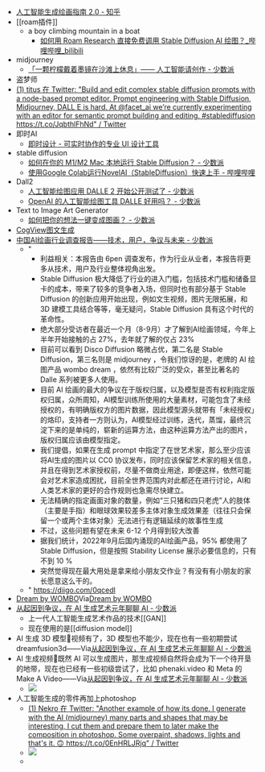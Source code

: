 - [人工智能生成绘画指南 2.0 - 知乎](https://zhuanlan.zhihu.com/p/526477755)
- [[roam插件]]
    - a boy climbing mountain in a boat
        - [如何用 Roam Research 直接免费调用 Stable Diffusion AI 绘图？_哔哩哔哩_bilibili](https://www.bilibili.com/video/BV1Te4y1n7ej/?spm_id_from=333.999.0.0)
- midjourney
    - [「一颗柠檬戴着墨镜在沙滩上休息」—— 人工智能请创作 - 少数派](https://sspai.com/post/74302)
- 盗梦师
- [(1) titus 在 Twitter: "Build and edit complex stable diffusion prompts with a node-based prompt editor. Prompt engineering with Stable Diffusion, Midjourney, DALL E is hard. At @facet_ai we’re currently experimenting with an editor for semantic prompt building and editing. #stablediffusion https://t.co/JqbthlFhNd" / Twitter](https://twitter.com/tideandebb/status/1581048246687842305)
- 即时AI
    - [即时设计 - 可实时协作的专业 UI 设计工具](https://js.design/)
- stable diffusion
    - [如何在你的 M1/M2 Mac 本地运行 Stable Diffusion？ - 少数派](https://sspai.com/post/75682)
    - [使用Google Colab运行NovelAI（StableDiffusion）快速上手 - 哔哩哔哩](https://www.bilibili.com/read/cv18994611)
- Dall2
    - [人工智能绘图应用 DALLE 2 开始公开测试了 - 少数派](https://sspai.com/post/74728)
    - [OpenAI 的人工智能绘图工具 DALLE 好用吗？ - 少数派](https://sspai.com/post/74253)
- Text to Image Art Generator
    - [如何把你的想法一键变成图画？ - 少数派](https://sspai.com/post/68404)
- [CogView图文生成](https://models.aminer.cn/CogView/)
- [中国AI绘画行业调查报告——技术，用户，争议与未来 - 少数派](https://sspai.com/post/76141)
    - "
        - 利益相关：本报告由 6pen 调查发布，作为行业从业者，本报告将更多从技术，用户及行业整体视角出发。
        - Stable Diffusion 极大降低了行业的进入门槛，包括技术门槛和储备显卡的成本，带来了较多的竞争者入场，但同时也有部分基于 Stable Diffusion 的创新应用开始出现，例如文生视频，图片无限拓展，和 3D 建模工具结合等等，毫无疑问，Stable Diffusion 具有这个时代的革命性。
        - 绝大部分受访者在最近一个月（8-9月）才了解到AI绘画领域，今年上半年开始接触的占 27%，去年就了解的仅占 23%
        - 目前可以看到 Disco Diffusion 略微占优，第二名是 Stable Diffusion，第三名则是 midjourney ，令我们惊讶的是，老牌的 AI 绘图产品 wombo dream ，依然有比较广泛的受众，甚至比著名的 Dalle 系列被更多人使用。
        - 目前 AI 绘画的最大的争议在于版权归属，以及模型是否有权利指定版权归属，众所周知，AI模型训练所使用的大量素材，可能包含了未经授权的，有明确版权方的图片数据，因此模型源头就带有「未经授权」的烙印，支持者一方则认为，AI模型经过训练，迭代，蒸馏，最终沉淀下来的是单纯的，崭新的运算方法，由这种运算方法产出的图片，版权归属应该由模型指定。
        - 我们提倡，如果在生成 prompt 中指定了在世艺术家，那么至少应该将AI生成的图片以 CC0 协议发布，同时应该保留艺术家的相关信息，并且在得到艺术家授权前，尽量不做商业用途，即便这样，依然可能会对艺术家造成困扰，目前全世界范围内对此都还在进行讨论，AI和人类艺术家的更好的合作规则也急需尽快建立。
        - 无法精确的指定画面对象的数量，例如“三只猪和四只老虎”人的肢体（主要是手指）和眼球效果较差多主体对象生成效果差（往往只会保留一个或两个主体对象）无法进行有逻辑延续的故事性生成
        - 不过，这些问题有望在未来 6-12 个月得到较大改善
        - 据我们统计，2022年9月后国内涌现的AI绘画产品，95% 都使用了 Stable Diffusion，但是按照 Stability License 展示必要信息的，只有不到 10 %
        - 突然觉得现在最大用处是拿来给小朋友交作业？有没有有小朋友的家长愿意这么干的。
    - " https://diigo.com/0qcedl
- [Dream by WOMBO](https://www.wombo.art/create)Via[Dream by WOMBO](https://www.wombo.art/create)
- [从起因到争议，在 AI 生成艺术元年聊聊 AI - 少数派](https://sspai.com/post/76277)
    - 上一代人工智能生成艺术作品的技术[[GAN]]
    - 现在使用的是[[diffusion model]]
- AI 生成 3D 模型🌱视频有了，3D 模型也不能少，现在也有一些初期尝试 dreamfusion3d——Via[从起因到争议，在 AI 生成艺术元年聊聊 AI - 少数派](https://sspai.com/post/76277)
- AI 生成视频🌱既然 AI 可以生成图片，那生成视频自然将会成为下一个待开垦的地带，现在也已经有一些初级尝试了，比如 phenaki.video 和 Meta 的 Make A Video——Via[从起因到争议，在 AI 生成艺术元年聊聊 AI - 少数派](https://sspai.com/post/76277)
    - ![](https://firebasestorage.googleapis.com/v0/b/firescript-577a2.appspot.com/o/imgs%2Fapp%2Fxinyiheng%2FuwUf4FPJpZ.png?alt=media&token=25d7f51f-9c98-42f2-a62c-2d50aaad9d29)
- 人工智能生成的零件再加上photoshop
    - [(1) Nekro 在 Twitter: "Another example of how its done. I generate with the AI (midjourney) many parts and shapes that may be interesting, I cut them and prepare them to later make the composition in photoshop. Some overpaint, shadows, lights and that's it. 🙃 https://t.co/0EnHRLJRjq" / Twitter](https://twitter.com/NekroXIII/status/1536080790488064000?s=20&t=eJJJUgh63UqgKW5WLPYQng)
    - ![](https://firebasestorage.googleapis.com/v0/b/firescript-577a2.appspot.com/o/imgs%2Fapp%2Fxinyiheng%2F7P2AjfXcFj.png?alt=media&token=5967e810-6aac-4c37-8af1-aeeb40ad2b24)
    - 
